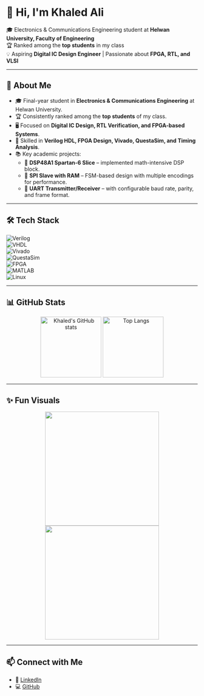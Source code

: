 # 👋 Hi, I'm Khaled Ali  

🎓 Electronics & Communications Engineering student at **Helwan University, Faculty of Engineering**  
🏆 Ranked among the **top students** in my class  
💡 Aspiring **Digital IC Design Engineer** | Passionate about **FPGA, RTL, and VLSI**  

---

## 🚀 About Me
- 🎓 Final-year student in **Electronics & Communications Engineering** at Helwan University.  
- 🏆 Consistently ranked among the **top students** of my class.  
- 🖥️ Focused on **Digital IC Design, RTL Verification, and FPGA-based Systems**.  
- 🔧 Skilled in **Verilog HDL, FPGA Design, Vivado, QuestaSim, and Timing Analysis**.  
- 📚 Key academic projects:  
  - 🔢 **DSP48A1 Spartan-6 Slice** – implemented math-intensive DSP block.  
  - 📡 **SPI Slave with RAM** – FSM-based design with multiple encodings for performance.  
  - 🔄 **UART Transmitter/Receiver** – with configurable baud rate, parity, and frame format.  

---

## 🛠️ Tech Stack
![Verilog](https://img.shields.io/badge/HDL-Verilog-blue?style=for-the-badge)  
![VHDL](https://img.shields.io/badge/HDL-VHDL-purple?style=for-the-badge)  
![Vivado](https://img.shields.io/badge/Tool-Xilinx%20Vivado-orange?style=for-the-badge)  
![QuestaSim](https://img.shields.io/badge/Simulator-Mentor%20QuestaSim-green?style=for-the-badge)  
![FPGA](https://img.shields.io/badge/Hardware-FPGA-red?style=for-the-badge)  
![MATLAB](https://img.shields.io/badge/Tool-MATLAB-yellow?style=for-the-badge)  
![Linux](https://img.shields.io/badge/OS-Linux-black?style=for-the-badge)  

---

## 📊 GitHub Stats
<p align="center">
  <img src="https://github-readme-stats.vercel.app/api?username=Khaled15102002&show_icons=true&theme=radical" alt="Khaled's GitHub stats" height="160"/>
  <img src="https://github-readme-stats.vercel.app/api/top-langs/?username=Khaled15102002&layout=compact&theme=radical" alt="Top Langs" height="160"/>
</p>  

---

## ✨ Fun Visuals
<p align="center">
  <img src="https://media.giphy.com/media/coxQHKASG60HrHtvkt/giphy.gif" width="300"/>  
  <img src="https://media.giphy.com/media/QpVUMRUJGokfqXyfa1/giphy.gif" width="300"/>  
</p>

---

## 📫 Connect with Me
- 💼 [LinkedIn](https://www.linkedin.com/in/khaled-ali-b63739360/)  
- 💻 [GitHub](https://github.com/Khaled15102002)  
